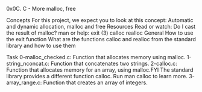 0x0C. C - More malloc, free

Concepts
For this project, we expect you to look at this concept:
Automatic and dynamic allocation, malloc and free
Resources
Read or watch:
Do I cast the result of malloc?
man or help:
exit (3)
calloc
realloc
General
How to use the exit function
What are the functions calloc and realloc from the standard library and how to use them

Task
0-malloc_checked.c: Function that allocates memory using malloc.
1-string_nconcat.c: Function that concatenates two strings.
2-calloc.c: Function that allocates memory for an array, using malloc.FYI The standard library provides a different function calloc. Run man calloc to learn more.
3-array_range.c: Function that creates an array of integers.
